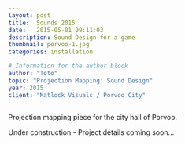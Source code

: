 ```yaml
---
layout: post
title:  Sounds 2015
date:   2015-05-01 09:11:03
description: Sound Design for a game
thumbnail: porvoo-1.jpg
categories: installation

# Information for the author block
author: "Toto"
topic: "Projection Mapping: Sound Design"
year: 2015
client: "Matlock Visuals / Porvoo City"
---
```


Projection mapping piece for the city hall of Porvoo.

Under construction - Project details coming soon...

